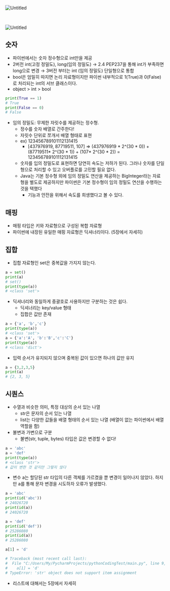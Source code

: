 ![Untitled](https://user-images.githubusercontent.com/53499412/116534587-ad34da80-a91d-11eb-92b9-22c704a4e53d.png)

<br>

![Untitled](https://user-images.githubusercontent.com/53499412/116534644-c3429b00-a91d-11eb-851e-82aa73cf8dc3.png)


## 숫자

- 파이썬에서는 숫자 정수형으로 int만을 제공
- 2버전 int(고정 정밀도), long(임의 정밀도) → 2.4 PEP237을 통해 int가 부족하면 long으로 변경 → 3버전 부터는 int (임의 정밀도) 단일형으로 통합
- bool은 엄밀히 따지면 논리 자료형이지만 파이썬 내부적으로 1(True)과 0(False)로 처리되는 int의 서브 클래스이다.
- object > int > bool

```python
print(True == 1)
# True
print(False == 0)
# False
```

- 임의 정밀도: 무제한 자릿수를 제공하는 정수형.
    - 정수를 숫자 배열로 간주한다!
    - 자릿수 단위로 쪼개서 배열 형태로 표현
    - ex) 123456789101112131415
        - [437976919, 87719511, 107] ⇒ (437976919 * 2^(30 * 0)) + (87719511* 2^(30 * 1)) + (107* 2^(30 * 2)) = 123456789101112131415
    - 숫자를 입의 정밀도로 표현하면 당연히 속도는 저하가 된다. 그러나 숫자를 단일형으로 처리할 수 있고 오버플로를 고민할 필요 없다.
    - Java는 기본 정수형 외에 임의 정밀도 연산을 제공하는 BigInteger라는 자료형을 별도로 제공하지만 파이썬은 기본 정수형이 임의 정밀도 연산을 수행하는 것을 택했다
        - 기능과 안전을 위해서 속도를 희생했다고 볼 수 있다.

## 매핑

- 매핑 타입은 키와 자료형으로 구성된 복합 자료형
- 파이썬에 내장된 유일한 매핑 자료형은 딕셔너리이다. (5장에서 자세히)

## 집합

- 집합 자료형인 set은 중복값을 가지지 않는다.

```python
a = set()
print(a)
# set()
print(type(a))
# <class 'set'>
```

- 딕셔너리와 동일하게 중괄호로 사용하지만 구분하는 것은 쉽다.
    - 딕셔너리는 key/value 형태
    - 집합은 값만 존재

```python
a = {'a', 'b','c'}
print(type(a))
# <class 'set'>
a = {'a':'A', 'b':'B','c':'C'}
print(type(a))
# <class 'dict'>
```

- 입력 순서가 유지되지 않으며 중복된 값이 있으면 하나의 값만 유지

```python
a = {3,2,3,5}
print(a)
# {2, 3, 5}
```

## 시퀀스

- 수열과 비슷한 의미, 특정 대상의 순서 있는 나열
    - str은 문자의 순서 있는 나열
    - list는 다양한 값들을 배열 형태의 순서 있는 나열 (배열이 없는 파이썬에서 배열 역할을 함)
- 불변과 가변으로 구분
    - 불변(str, tuple, bytes) 타입은 값은 변경할 수 없다!

```python
a = 'abc'
a = 'def'
print(type(a))
# <class 'str'>
# 값이 변한 것 같지만 그렇지 않다
```

- 변수 a는 할당된 str 타입의 다른 객체를 가르켰을 뿐 변경이 일어나지 않았다. 하지만 a를 통해 문자 변경을 시도하자 오류가 발생했다.

```python
a = 'abc'
print(id('abc'))
# 24026720
print(id(a))
# 24026720

a = 'def'
print(id('def'))
# 25286080
print(id(a))
# 25286080

a[1] = 'd'

# Traceback (most recent call last):
#  File "C:/Users/My/PycharmProjects/pythonCodingTest/main.py", line 9, in <module>
#    a[1] = 'd'
# TypeError: 'str' object does not support item assignment
```

- 리스트에 대해서는 5장에서 자세히